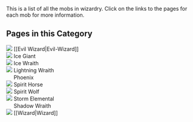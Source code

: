 This is a list of all the mobs in wizardry. Click on the links to the pages for each mob for more information.

## Pages in this Category
![](https://github.com/Electroblob77/Wizardry/blob/1.12.2/src/main/resources/assets/ebwizardry/textures/items/wizard_hat_fire.png) [[Evil Wizard|Evil-Wizard]]  
![](https://github.com/Electroblob77/Wizardry/blob/1.12.2/src/main/resources/assets/ebwizardry/textures/entity/ice_charge.png) Ice Giant  
![](https://github.com/Electroblob77/Wizardry/blob/1.12.2/src/main/resources/assets/ebwizardry/textures/entity/ice_charge.png) Ice Wraith  
![](https://github.com/Electroblob77/Wizardry/blob/1.12.2/src/main/resources/assets/ebwizardry/textures/entity/spark_bomb.png) Lightning Wraith  
<img src="https://github.com/Electroblob77/Wizardry/blob/1.12.2/src/main/resources/assets/ebwizardry/textures/entity/firebolt.png" alt="" width=16 height=16> Phoenix  
![](https://github.com/Electroblob77/Wizardry/blob/1.12.2/src/main/resources/assets/ebwizardry/textures/items/identification_scroll.png) Spirit Horse  
![](https://github.com/Electroblob77/Wizardry/blob/1.12.2/src/main/resources/assets/ebwizardry/textures/items/identification_scroll.png) Spirit Wolf  
![](https://github.com/Electroblob77/Wizardry/blob/1.12.2/src/main/resources/assets/ebwizardry/textures/entity/spark_bomb.png) Storm Elemental  
<img src="https://github.com/Electroblob77/Wizardry/blob/1.12.2/src/main/resources/assets/ebwizardry/textures/entity/darkness_orb.png" alt="" width=16 height=16> Shadow Wraith  
![](https://github.com/Electroblob77/Wizardry/blob/1.12.2/src/main/resources/assets/ebwizardry/textures/items/wizard_hat.png) [[Wizard|Wizard]]  